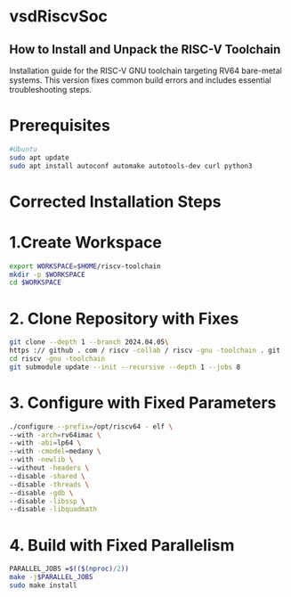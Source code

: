 # vsdRiscvSoc
## How to Install and Unpack the RISC-V Toolchain
Installation guide for the RISC-V GNU toolchain targeting RV64 bare-metal systems. This version fixes common build errors and includes essential troubleshooting steps.
# Prerequisites

```bash
#Ubuntu
sudo apt update
sudo apt install autoconf automake autotools-dev curl python3 
```
# Corrected Installation Steps
# 1.Create Workspace
```bash
export WORKSPACE=$HOME/riscv-toolchain
mkdir -p $WORKSPACE
cd $WORKSPACE
```
# 2. Clone Repository with Fixes
```bash
git clone --depth 1 --branch 2024.04.05\
https :// github . com / riscv -collab / riscv -gnu -toolchain . git
cd riscv -gnu -toolchain
git submodule update --init --recursive --depth 1 --jobs 8
```
# 3. Configure with Fixed Parameters
```bash
./configure --prefix=/opt/riscv64 - elf \
--with -arch=rv64imac \
--with -abi=lp64 \
--with -cmodel=medany \
--with -newlib \
--without -headers \
--disable -shared \
--disable -threads \
--disable -gdb \
--disable -libssp \
--disable -libquadmath
```
#  4. Build with Fixed Parallelism
```bash
PARALLEL_JOBS =$(($(nproc)/2))
make -j$PARALLEL_JOBS
sudo make install
```